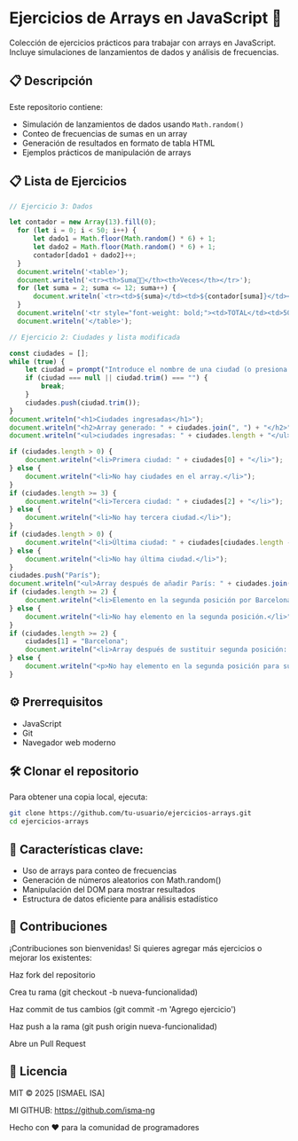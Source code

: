 # Ejercicios de Arrays en JavaScript 🚀

Colección de ejercicios prácticos para trabajar con arrays en JavaScript. Incluye simulaciones de lanzamientos de dados y análisis de frecuencias.

## 📋 Descripción
Este repositorio contiene:
- Simulación de lanzamientos de dados usando `Math.random()`
- Conteo de frecuencias de sumas en un array
- Generación de resultados en formato de tabla HTML
- Ejemplos prácticos de manipulación de arrays

## 📋 Lista de Ejercicios

```javascript
// Ejercicio 3: Dados 

let contador = new Array(13).fill(0);
  for (let i = 0; i < 50; i++) {
      let dado1 = Math.floor(Math.random() * 6) + 1;
      let dado2 = Math.floor(Math.random() * 6) + 1;
      contador[dado1 + dado2]++;
  }
  document.writeln('<table>');
  document.writeln('<tr><th>Suma🎲🎲</th><th>Veces</th></tr>');
  for (let suma = 2; suma <= 12; suma++) {
      document.writeln(`<tr><td>${suma}</td><td>${contador[suma]}</td></tr>`);
  }
  document.writeln('<tr style="font-weight: bold;"><td>TOTAL</td><td>50</td></tr>');
  document.writeln('</table>');

// Ejercicio 2: Ciudades y lista modificada

const ciudades = [];
while (true) {
    let ciudad = prompt("Introduce el nombre de una ciudad (o presiona Cancelar para terminar):");
    if (ciudad === null || ciudad.trim() === "") {
        break;
    }
    ciudades.push(ciudad.trim());
}
document.writeln("<h1>Ciudades ingresadas</h1>");
document.writeln("<h2>Array generado: " + ciudades.join(", ") + "</h2>");
document.writeln("<ul>ciudades ingresadas: " + ciudades.length + "</ul>");

if (ciudades.length > 0) { 
    document.writeln("<li>Primera ciudad: " + ciudades[0] + "</li>");
} else {
    document.writeln("<li>No hay ciudades en el array.</li>");
}
if (ciudades.length >= 3) {
    document.writeln("<li>Tercera ciudad: " + ciudades[2] + "</li>");
} else {
    document.writeln("<li>No hay tercera ciudad.</li>");
}
if (ciudades.length > 0) {
    document.writeln("<li>Última ciudad: " + ciudades[ciudades.length - 1] + "</li>");
} else {
    document.writeln("<li>No hay última ciudad.</li>");
}
ciudades.push("París");
document.writeln("<ul>Array después de añadir París: " + ciudades.join(", ") + "</ul>");
if (ciudades.length >= 2) {
    document.writeln("<li>Elemento en la segunda posición por Barcelona: " + ciudades[1] + "</li>");
} else {
    document.writeln("<li>No hay elemento en la segunda posición.</li>");
}   
if (ciudades.length >= 2) {
    ciudades[1] = "Barcelona";
    document.writeln("<li>Array después de sustituir segunda posición: " + ciudades.join(", ") + "</li>");
} else {
    document.writeln("<p>No hay elemento en la segunda posición para sustituir.</p>");
}

```

## ⚙️ Prerrequisitos
- JavaScript
- Git
- Navegador web moderno

## 🛠️ Clonar el repositorio
Para obtener una copia local, ejecuta:
```bash
git clone https://github.com/tu-usuario/ejercicios-arrays.git
cd ejercicios-arrays
```

## 🔄 Características clave:

- Uso de arrays para conteo de frecuencias
- Generación de números aleatorios con Math.random()
- Manipulación del DOM para mostrar resultados
- Estructura de datos eficiente para análisis estadístico

## 🤝 Contribuciones
¡Contribuciones son bienvenidas! Si quieres agregar más ejercicios o mejorar los existentes:

Haz fork del repositorio

Crea tu rama (git checkout -b nueva-funcionalidad)

Haz commit de tus cambios (git commit -m 'Agrego ejercicio')

Haz push a la rama (git push origin nueva-funcionalidad)

Abre un Pull Request


## 📜 Licencia
MIT © 2025 [ISMAEL ISA]

MI GITHUB: https://github.com/isma-ng

Hecho con ❤️ para la comunidad de programadores

